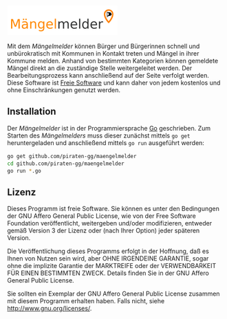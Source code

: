 ![Mängelmelder](./logo.png)

Mit dem *Mängelmelder* können Bürger und Bürgerinnen schnell und unbürokratisch mit Kommunen in Kontakt treten und Mängel in ihrer Kommune melden. Anhand von bestimmten Kategorien können gemeldete Mängel direkt an die zuständige Stelle weitergeleitet werden. Der Bearbeitungsprozess kann anschließend auf der Seite verfolgt werden. Diese Software ist [Freie Software](https://www.gnu.org/philosophy/free-sw.de.html) und kann daher von jedem kostenlos und ohne Einschränkungen genutzt werden.

## Installation
Der *Mängelmelder* ist in der Programmiersprache [Go](http://golang.org/doc/code.html) geschrieben. Zum Starten des *Mängelmelders* muss dieser zunächst mittels `go get` heruntergeladen und anschließend mittels `go run` ausgeführt werden:

```bash
go get github.com/piraten-gg/maengelmelder
cd github.com/piraten-gg/maengelmelder
go run *.go
```

## Lizenz
Dieses Programm ist freie Software. Sie können es unter den Bedingungen der GNU Affero General Public License, wie von der Free Software Foundation veröffentlicht, weitergeben und/oder modifizieren, entweder gemäß Version 3 der Lizenz oder (nach Ihrer Option) jeder späteren Version.

Die Veröffentlichung dieses Programms erfolgt in der Hoffnung, daß es Ihnen von Nutzen sein wird, aber OHNE IRGENDEINE GARANTIE, sogar ohne die implizite Garantie der MARKTREIFE oder der VERWENDBARKEIT FÜR EINEN BESTIMMTEN ZWECK. Details finden Sie in der GNU Affero General Public License.

Sie sollten ein Exemplar der GNU Affero General Public License zusammen mit diesem Programm erhalten haben. Falls nicht, siehe <http://www.gnu.org/licenses/>.
